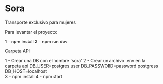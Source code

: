 # Sora
Transporte exclusivo para mujeres

Para levantar el proyecto:

1 - npm install
2 - npm run dev

Carpeta API

1 - Crear una DB con el nombre 'sora'
2 - Crear un archivo .env en la carpeta api
    DB_USER=postgres user
    DB_PASSWORD=password postgress
    DB_HOST=localhost   
3 - npm install
4 - npm start



